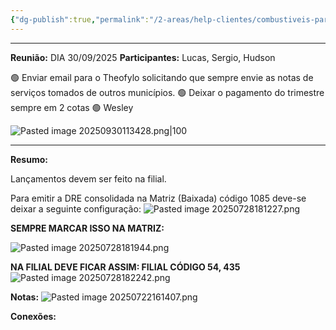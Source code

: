 ```yaml
---
{"dg-publish":true,"permalink":"/2-areas/help-clientes/combustiveis-paraibano-54/","dgPassFrontmatter":true,"created":"2025-04-16T10:02:34.793-03:00","updated":"2025-09-30T11:57:33.604-03:00"}
---
```


_____
**Reunião:** DIA 30/09/2025
**Participantes:** Lucas, Sergio, Hudson


🟢 Enviar email para o Theofylo solicitando que sempre envie as notas de serviços tomados de outros municípios.
🟢 Deixar o pagamento do trimestre sempre em 2 cotas
🟢 Wesley

![Pasted image 20250930113428.png|100](/img/user/4.%20ARQUIVOS/Pasted%20image%2020250930113428.png)


______





**Resumo:**

Lançamentos devem ser feito na filial.


Para emitir a DRE consolidada na Matriz (Baixada) código 1085 deve-se deixar a seguinte configuração:
![Pasted image 20250728181227.png](/img/user/4.%20ARQUIVOS/Pasted%20image%2020250728181227.png)

**SEMPRE MARCAR ISSO NA MATRIZ:**

![Pasted image 20250728181944.png](/img/user/4.%20ARQUIVOS/Pasted%20image%2020250728181944.png)


**NA FILIAL DEVE FICAR ASSIM: FILIAL CÓDIGO 54, 435**
![Pasted image 20250728182242.png](/img/user/4.%20ARQUIVOS/Pasted%20image%2020250728182242.png)




**Notas:**
![Pasted image 20250722161407.png](/img/user/4.%20ARQUIVOS/Pasted%20image%2020250722161407.png)


**Conexões:**


